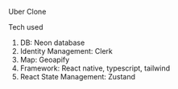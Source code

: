 Uber Clone

Tech used
1. DB: Neon database
2. Identity Management: Clerk
3. Map: Geoapify
4. Framework: React native, typescript, tailwind
5. React State Management: Zustand
